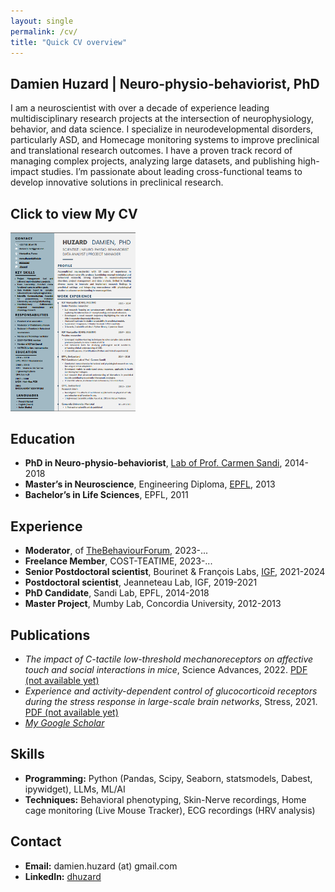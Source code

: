 ```yaml
---
layout: single
permalink: /cv/
title: "Quick CV overview"
---
```


## Damien Huzard | Neuro-physio-behaviorist, PhD

I am a neuroscientist with over a decade of experience leading multidisciplinary research projects at the intersection of neurophysiology, behavior, and data science. I specialize in neurodevelopmental disorders, particularly ASD, and Homecage monitoring systems to improve preclinical and translational research outcomes. I have a proven track record of managing complex projects, analyzing large datasets, and publishing high-impact studies. I’m passionate about leading cross-functional teams to develop innovative solutions in preclinical research.

## Click to view My CV

<a href="/assets/PDFs/CV.pdf">
  <img src="/assets/images/CV.png" alt="My CV" style="width: 200px;">
</a>

## Education
- **PhD in Neuro-physio-behaviorist**, [Lab of Prof. Carmen Sandi](https://www.epfl.ch/labs/lgc/), 2014-2018
- **Master’s in Neuroscience**, Engineering Diploma, [EPFL](www.epfl.ch), 2013
- **Bachelor’s in Life Sciences**, EPFL, 2011

## Experience
- **Moderator**, of [TheBehaviourForum](www.thebehaviourforum.org), 2023-...
- **Freelance Member**, COST-TEATIME, 2023-...
- **Senior Postdoctoral scientist**, Bourinet & François Labs, [IGF](www.igf.cnrs.fr), 2021-2024
- **Postdoctoral scientist**, Jeanneteau Lab, IGF, 2019-2021
- **PhD Candidate**, Sandi Lab, EPFL, 2014-2018
- **Master Project**, Mumby Lab, Concordia University, 2012-2013

## Publications
- *The impact of C-tactile low-threshold mechanoreceptors on affective touch and social interactions in mice*, Science Advances, 2022. [PDF (not available yet)](images/The_impact_of_C-tactile_low-threshold_mechanoreceptors_on_affective_touch_and_social_interactions_in_mice.pdf)
- *Experience and activity-dependent control of glucocorticoid receptors during the stress response in large-scale brain networks*, Stress, 2021. [PDF (not available yet)](images/Experience_and_activity-dependent_control_of_glucocorticoid_receptors_during_the_stress_response_in_large-scale_brain_networks.pdf)
- [*My Google Scholar*](https://scholar.google.com/citations?user=tviZqssAAAAJ&hl=fr)

## Skills
- **Programming:** Python (Pandas, Scipy, Seaborn, statsmodels, Dabest, ipywidget), LLMs, ML/AI
- **Techniques:** Behavioral phenotyping, Skin-Nerve recordings, Home cage monitoring (Live Mouse Tracker), ECG recordings (HRV analysis)

## Contact
- **Email:** damien.huzard (at) gmail.com
- **LinkedIn:** [dhuzard](https://www.linkedin.com/in/dhuzard/)
